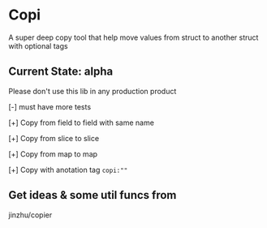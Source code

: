 
# Copi
A super deep copy tool that help move values from struct to another struct with optional tags

## Current State: alpha
Please don't use this lib in any production product

[-] must have more tests

[+] Copy from field to field with same name

[+] Copy from slice to slice

[+] Copy from map to map

[+] Copy with anotation tag `copi:""`

## Get ideas & some util funcs from
jinzhu/copier

